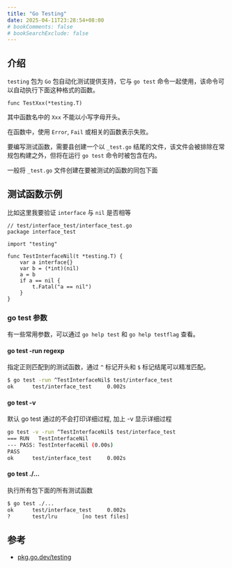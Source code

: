 ```yaml
---
title: "Go Testing"
date: 2025-04-11T23:28:54+08:00
# bookComments: false
# bookSearchExclude: false
---
```


## 介绍

`testing` 包为 `Go` 包自动化测试提供支持，它与 `go test` 命令一起使用，该命令可以自动执行下面这种格式的函数。

```golang
func TestXxx(*testing.T)
```

其中函数名中的 `Xxx` 不能以小写字母开头。

在函数中，使用 `Error`, `Fail` 或相关的函数表示失败。

要编写测试函数，需要县创建一个以 `_test.go` 结尾的文件，该文件会被排除在常规包构建之外，但将在运行 `go test` 命令时被包含在内。

一般将 `_test.go` 文件创建在要被测试的函数的同包下面

## 测试函数示例

比如这里我要验证 `interface` 与 `nil` 是否相等

```golang
// test/interface_test/interface_test.go
package interface_test

import "testing"

func TestInterfaceNil(t *testing.T) {
	var a interface{}
	var b = (*int)(nil)
	a = b
	if a == nil {
		t.Fatal("a == nil")
	}
}
```

### go test 参数

有一些常用参数，可以通过 `go help test` 和 `go help testflag` 查看。

#### go test -run regexp

指定正则匹配到的测试函数，通过 `^` 标记开头和 `$` 标记结尾可以精准匹配。

```bash
$ go test -run ^TestInterfaceNil$ test/interface_test
ok      test/interface_test     0.002s
```

#### go test -v

默认 go test 通过的不会打印详细过程, 加上 -v 显示详细过程

```bash
go test -v -run ^TestInterfaceNil$ test/interface_test
=== RUN   TestInterfaceNil
--- PASS: TestInterfaceNil (0.00s)
PASS
ok      test/interface_test     0.002s
```

#### go test ./...

执行所有包下面的所有测试函数

```bash
$ go test ./...
ok      test/interface_test     0.002s
?       test/lru        [no test files]
```

## 参考

- [pkg.go.dev/testing](https://pkg.go.dev/testing)